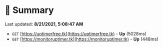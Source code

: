 # 📖 Summary
Last updated: **8/21/2021, 5:08:47 AM**

- `GET` [https://uptimerfree.tk](https://uptimerfree.tk) - **Up** (5028ms)
- `GET` [https://monitoruptimer.tk](https://monitoruptimer.tk) - **Up** (448ms)
